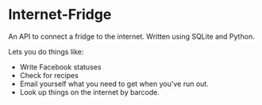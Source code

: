 # Internet-Fridge

An API to connect a fridge to the internet. Written using SQLite and Python.

Lets you do things like:
- Write Facebook statuses
- Check for recipes
- Email yourself what you need to get when you've run out.
- Look up things on the internet by barcode.
